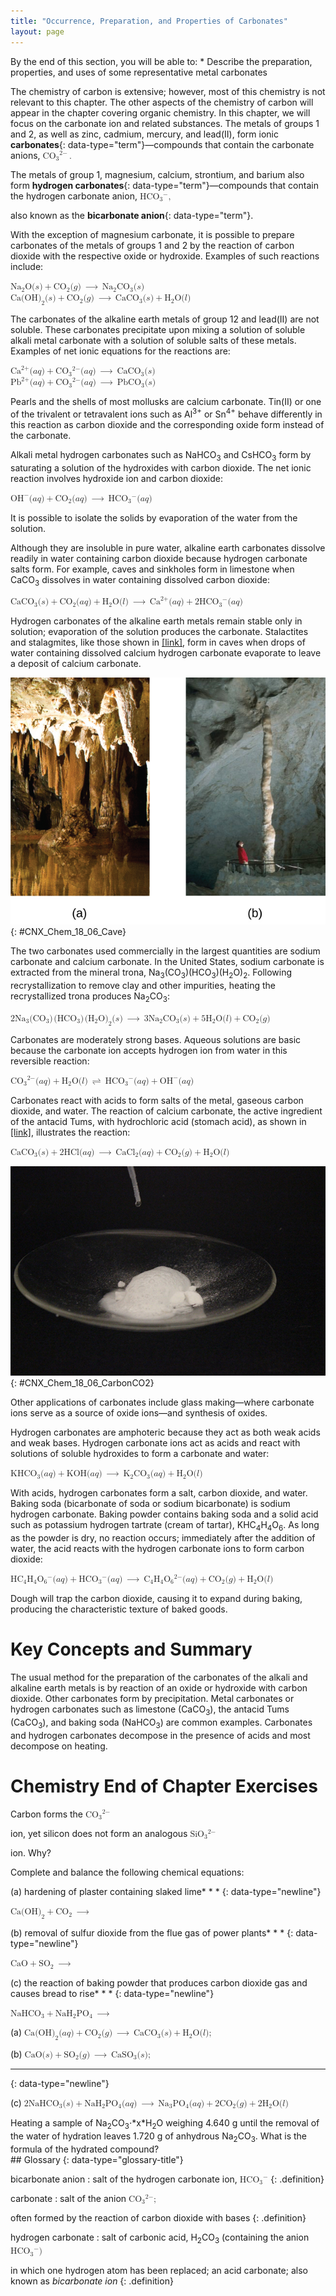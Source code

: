 ```yaml
---
title: "Occurrence, Preparation, and Properties of Carbonates"
layout: page
---
```



<div data-type="abstract" markdown="1">
By the end of this section, you will be able to:
* Describe the preparation, properties, and uses of some representative metal carbonates

</div>

The chemistry of carbon is extensive; however, most of this chemistry is not relevant to this chapter. The other aspects of the chemistry of carbon will appear in the chapter covering organic chemistry. In this chapter, we will focus on the carbonate ion and related substances. The metals of groups 1 and 2, as well as zinc, cadmium, mercury, and lead(II), form ionic **carbonates**{: data-type="term"}—compounds that contain the carbonate anions, <math xmlns="http://www.w3.org/1998/Math/MathML"><mrow><msub><mrow><mtext>CO</mtext></mrow><mn>3</mn></msub><msup><mrow /><mrow><mn>2−</mn></mrow></msup><mo>.</mo></mrow></math>

 The metals of group 1, magnesium, calcium, strontium, and barium also form **hydrogen carbonates**{: data-type="term"}—compounds that contain the hydrogen carbonate anion, <math xmlns="http://www.w3.org/1998/Math/MathML"><mrow><msub><mrow><mtext>HCO</mtext></mrow><mn>3</mn></msub><msup><mrow /><mtext>−</mtext></msup><mtext>,</mtext></mrow></math>

 also known as the **bicarbonate anion**{: data-type="term"}.

With the exception of magnesium carbonate, it is possible to prepare carbonates of the metals of groups 1 and 2 by the reaction of carbon dioxide with the respective oxide or hydroxide. Examples of such reactions include:

<div data-type="equation" class="equation">
<math xmlns="http://www.w3.org/1998/Math/MathML"><mrow><msub><mrow><mtext>Na</mtext></mrow><mn>2</mn></msub><mtext>O</mtext><mo stretchy="false">(</mo><mi>s</mi><mo stretchy="false">)</mo><mo>+</mo><msub><mrow><mtext>CO</mtext></mrow><mn>2</mn></msub><mo stretchy="false">(</mo><mi>g</mi><mo stretchy="false">)</mo><mspace width="0.2em" /><mo stretchy="false">⟶</mo><mspace width="0.2em" /><msub><mrow><mtext>Na</mtext></mrow><mn>2</mn></msub><msub><mrow><mtext>CO</mtext></mrow><mn>3</mn></msub><mo stretchy="false">(</mo><mi>s</mi><mo stretchy="false">)</mo></mrow></math>
</div>

<div data-type="equation" class="equation">
<math xmlns="http://www.w3.org/1998/Math/MathML"><mrow><mtext>Ca</mtext><msub><mrow><mo stretchy="false">(</mo><mtext>OH</mtext><mo stretchy="false">)</mo></mrow><mn>2</mn></msub><mo stretchy="false">(</mo><mi>s</mi><mo stretchy="false">)</mo><mo>+</mo><msub><mrow><mtext>CO</mtext></mrow><mn>2</mn></msub><mo stretchy="false">(</mo><mi>g</mi><mo stretchy="false">)</mo><mspace width="0.2em" /><mo stretchy="false">⟶</mo><mspace width="0.2em" /><msub><mrow><mtext>CaCO</mtext></mrow><mn>3</mn></msub><mo stretchy="false">(</mo><mi>s</mi><mo stretchy="false">)</mo><mo>+</mo><msub><mtext>H</mtext><mn>2</mn></msub><mtext>O</mtext><mo stretchy="false">(</mo><mi>l</mi><mo stretchy="false">)</mo></mrow></math>
</div>

The carbonates of the alkaline earth metals of group 12 and lead(II) are not soluble. These carbonates precipitate upon mixing a solution of soluble alkali metal carbonate with a solution of soluble salts of these metals. Examples of net ionic equations for the reactions are:

<div data-type="equation" class="equation">
<math xmlns="http://www.w3.org/1998/Math/MathML"><mrow><msup><mrow><mtext>Ca</mtext></mrow><mrow><mn>2+</mn></mrow></msup><mo stretchy="false">(</mo><mi>a</mi><mi>q</mi><mo stretchy="false">)</mo><mo>+</mo><msub><mrow><mtext>CO</mtext></mrow><mn>3</mn></msub><msup><mrow /><mrow><mn>2−</mn></mrow></msup><mo stretchy="false">(</mo><mi>a</mi><mi>q</mi><mo stretchy="false">)</mo><mspace width="0.2em" /><mo stretchy="false">⟶</mo><mspace width="0.2em" /><msub><mrow><mtext>CaCO</mtext></mrow><mn>3</mn></msub><mo stretchy="false">(</mo><mi>s</mi><mo stretchy="false">)</mo></mrow></math>
</div>

<div data-type="equation" class="equation">
<math xmlns="http://www.w3.org/1998/Math/MathML"><mrow><msup><mrow><mtext>Pb</mtext></mrow><mrow><mn>2+</mn></mrow></msup><mo stretchy="false">(</mo><mi>a</mi><mi>q</mi><mo stretchy="false">)</mo><mo>+</mo><msub><mrow><mtext>CO</mtext></mrow><mn>3</mn></msub><msup><mrow /><mrow><mn>2−</mn></mrow></msup><mo stretchy="false">(</mo><mi>a</mi><mi>q</mi><mo stretchy="false">)</mo><mspace width="0.2em" /><mo stretchy="false">⟶</mo><mspace width="0.2em" /><msub><mrow><mtext>PbCO</mtext></mrow><mn>3</mn></msub><mo stretchy="false">(</mo><mi>s</mi><mo stretchy="false">)</mo></mrow></math>
</div>

Pearls and the shells of most mollusks are calcium carbonate. Tin(II) or one of the trivalent or tetravalent ions such as Al<sup>3+</sup> or Sn<sup>4+</sup> behave differently in this reaction as carbon dioxide and the corresponding oxide form instead of the carbonate.

Alkali metal hydrogen carbonates such as NaHCO<sub>3</sub> and CsHCO<sub>3</sub> form by saturating a solution of the hydroxides with carbon dioxide. The net ionic reaction involves hydroxide ion and carbon dioxide:

<div data-type="equation" class="equation">
<math xmlns="http://www.w3.org/1998/Math/MathML"><mrow><msup><mrow><mtext>OH</mtext></mrow><mtext>−</mtext></msup><mo stretchy="false">(</mo><mi>a</mi><mi>q</mi><mo stretchy="false">)</mo><mo>+</mo><msub><mrow><mtext>CO</mtext></mrow><mn>2</mn></msub><mo stretchy="false">(</mo><mi>a</mi><mi>q</mi><mo stretchy="false">)</mo><mspace width="0.2em" /><mo stretchy="false">⟶</mo><mspace width="0.2em" /><msub><mrow><mtext>HCO</mtext></mrow><mn>3</mn></msub><msup><mrow /><mtext>−</mtext></msup><mo stretchy="false">(</mo><mi>a</mi><mi>q</mi><mo stretchy="false">)</mo></mrow></math>
</div>

It is possible to isolate the solids by evaporation of the water from the solution.

Although they are insoluble in pure water, alkaline earth carbonates dissolve readily in water containing carbon dioxide because hydrogen carbonate salts form. For example, caves and sinkholes form in limestone when CaCO<sub>3</sub> dissolves in water containing dissolved carbon dioxide:

<div data-type="equation" class="equation">
<math xmlns="http://www.w3.org/1998/Math/MathML"><mrow><msub><mrow><mtext>CaCO</mtext></mrow><mn>3</mn></msub><mo stretchy="false">(</mo><mi>s</mi><mo stretchy="false">)</mo><mo>+</mo><msub><mrow><mtext>CO</mtext></mrow><mn>2</mn></msub><mo stretchy="false">(</mo><mi>a</mi><mi>q</mi><mo stretchy="false">)</mo><mo>+</mo><msub><mtext>H</mtext><mn>2</mn></msub><mtext>O</mtext><mo stretchy="false">(</mo><mi>l</mi><mo stretchy="false">)</mo><mspace width="0.2em" /><mo stretchy="false">⟶</mo><mspace width="0.2em" /><msup><mrow><mtext>Ca</mtext></mrow><mrow><mn>2+</mn></mrow></msup><mo stretchy="false">(</mo><mi>a</mi><mi>q</mi><mo stretchy="false">)</mo><mo>+</mo><msub><mrow><mtext>2HCO</mtext></mrow><mn>3</mn></msub><msup><mrow /><mtext>−</mtext></msup><mo stretchy="false">(</mo><mi>a</mi><mi>q</mi><mo stretchy="false">)</mo></mrow></math>
</div>

Hydrogen carbonates of the alkaline earth metals remain stable only in solution; evaporation of the solution produces the carbonate. Stalactites and stalagmites, like those shown in [\[link\]](#CNX_Chem_18_06_Cave), form in caves when drops of water containing dissolved calcium hydrogen carbonate evaporate to leave a deposit of calcium carbonate.

 ![Two photographs are shown and labeled, &#x201C;a&#x201D; and &#x201C;b.&#x201D; Photo a shows stalactites clinging to the ceiling of a cave while photo b shows a stalagmite growing from the floor of a cave.](../resources/CNX_Chem_18_06_Cave.jpg "(a) Stalactites and (b) stalagmites are cave formations of calcium carbonate. (credit a: modification of work by Arvind Govindaraj; credit b: modification of work by the National Park Service.)"){: #CNX_Chem_18_06_Cave}

The two carbonates used commercially in the largest quantities are sodium carbonate and calcium carbonate. In the United States, sodium carbonate is extracted from the mineral trona, Na<sub>3</sub>(CO<sub>3</sub>)(HCO<sub>3</sub>)(H<sub>2</sub>O)<sub>2</sub>. Following recrystallization to remove clay and other impurities, heating the recrystallized trona produces Na<sub>2</sub>CO<sub>3</sub>\:

<div data-type="equation" class="equation">
<math xmlns="http://www.w3.org/1998/Math/MathML"><mrow><msub><mrow><mtext>2Na</mtext></mrow><mn>3</mn></msub><mo stretchy="false">(</mo><msub><mrow><mtext>CO</mtext></mrow><mn>3</mn></msub><mo stretchy="false">)</mo><mspace width="0.1em" /><mo stretchy="false">(</mo><msub><mrow><mtext>HCO</mtext></mrow><mn>3</mn></msub><mo stretchy="false">)</mo><mspace width="0.1em" /><msub><mrow><mo stretchy="false">(</mo><msub><mtext>H</mtext><mn>2</mn></msub><mtext>O</mtext><mo stretchy="false">)</mo></mrow><mn>2</mn></msub><mo stretchy="false">(</mo><mi>s</mi><mo stretchy="false">)</mo><mspace width="0.2em" /><mo stretchy="false">⟶</mo><mspace width="0.2em" /><msub><mrow><mtext>3Na</mtext></mrow><mn>2</mn></msub><msub><mrow><mtext>CO</mtext></mrow><mn>3</mn></msub><mo stretchy="false">(</mo><mi>s</mi><mo stretchy="false">)</mo><mo>+</mo><msub><mrow><mtext>5H</mtext></mrow><mn>2</mn></msub><mtext>O</mtext><mo stretchy="false">(</mo><mi>l</mi><mo stretchy="false">)</mo><mo>+</mo><msub><mrow><mtext>CO</mtext></mrow><mn>2</mn></msub><mo stretchy="false">(</mo><mi>g</mi><mo stretchy="false">)</mo></mrow></math>
</div>

Carbonates are moderately strong bases. Aqueous solutions are basic because the carbonate ion accepts hydrogen ion from water in this reversible reaction:

<div data-type="equation" class="equation">
<math xmlns="http://www.w3.org/1998/Math/MathML"><mrow><msub><mrow><mtext>CO</mtext></mrow><mn>3</mn></msub><msup><mrow /><mrow><mn>2−</mn></mrow></msup><mo stretchy="false">(</mo><mi>a</mi><mi>q</mi><mo stretchy="false">)</mo><mo>+</mo><msub><mtext>H</mtext><mn>2</mn></msub><mtext>O</mtext><mo stretchy="false">(</mo><mi>l</mi><mo stretchy="false">)</mo><mspace width="0.2em" /><mo stretchy="false">⇌</mo><mspace width="0.2em" /><msub><mrow><mtext>HCO</mtext></mrow><mn>3</mn></msub><msup><mrow /><mtext>−</mtext></msup><mo stretchy="false">(</mo><mi>a</mi><mi>q</mi><mo stretchy="false">)</mo><mo>+</mo><msup><mrow><mtext>OH</mtext></mrow><mtext>−</mtext></msup><mo stretchy="false">(</mo><mi>a</mi><mi>q</mi><mo stretchy="false">)</mo></mrow></math>
</div>

Carbonates react with acids to form salts of the metal, gaseous carbon dioxide, and water. The reaction of calcium carbonate, the active ingredient of the antacid Tums, with hydrochloric acid (stomach acid), as shown in [\[link\]](#CNX_Chem_18_06_CarbonCO2), illustrates the reaction:

<div data-type="equation" class="equation">
<math xmlns="http://www.w3.org/1998/Math/MathML"><mrow><msub><mrow><mtext>CaCO</mtext></mrow><mn>3</mn></msub><mo stretchy="false">(</mo><mi>s</mi><mo stretchy="false">)</mo><mo>+</mo><mtext>2HCl</mtext><mo stretchy="false">(</mo><mi>a</mi><mi>q</mi><mo stretchy="false">)</mo><mspace width="0.2em" /><mo stretchy="false">⟶</mo><mspace width="0.2em" /><msub><mrow><mtext>CaCl</mtext></mrow><mn>2</mn></msub><mo stretchy="false">(</mo><mi>a</mi><mi>q</mi><mo stretchy="false">)</mo><mo>+</mo><msub><mrow><mtext>CO</mtext></mrow><mn>2</mn></msub><mo stretchy="false">(</mo><mi>g</mi><mo stretchy="false">)</mo><mo>+</mo><msub><mtext>H</mtext><mn>2</mn></msub><mtext>O</mtext><mo stretchy="false">(</mo><mi>l</mi><mo stretchy="false">)</mo></mrow></math>
</div>

 ![A photograph of a watch glass full of a white solid is shown. A plastic pipette drips a colorless liquid into the solid, causing bubbles.](../resources/CNX_Chem_18_06_CarbonCO2.jpg "The reaction of calcium carbonate with hydrochloric acid is shown. (credit: Mark Ott)"){: #CNX_Chem_18_06_CarbonCO2}

Other applications of carbonates include glass making—where carbonate ions serve as a source of oxide ions—and synthesis of oxides.

Hydrogen carbonates are amphoteric because they act as both weak acids and weak bases. Hydrogen carbonate ions act as acids and react with solutions of soluble hydroxides to form a carbonate and water:

<div data-type="equation" class="equation">
<math xmlns="http://www.w3.org/1998/Math/MathML"><mrow><msub><mrow><mtext>KHCO</mtext></mrow><mn>3</mn></msub><mo stretchy="false">(</mo><mi>a</mi><mi>q</mi><mo stretchy="false">)</mo><mo>+</mo><mtext>KOH</mtext><mo stretchy="false">(</mo><mi>a</mi><mi>q</mi><mo stretchy="false">)</mo><mspace width="0.2em" /><mo stretchy="false">⟶</mo><mspace width="0.2em" /><msub><mtext>K</mtext><mn>2</mn></msub><msub><mrow><mtext>CO</mtext></mrow><mn>3</mn></msub><mo stretchy="false">(</mo><mi>a</mi><mi>q</mi><mo stretchy="false">)</mo><mo>+</mo><msub><mtext>H</mtext><mn>2</mn></msub><mtext>O</mtext><mo stretchy="false">(</mo><mi>l</mi><mo stretchy="false">)</mo></mrow></math>
</div>

With acids, hydrogen carbonates form a salt, carbon dioxide, and water. Baking soda (bicarbonate of soda or sodium bicarbonate) is sodium hydrogen carbonate. Baking powder contains baking soda and a solid acid such as potassium hydrogen tartrate (cream of tartar), KHC<sub>4</sub>H<sub>4</sub>O<sub>6</sub>. As long as the powder is dry, no reaction occurs; immediately after the addition of water, the acid reacts with the hydrogen carbonate ions to form carbon dioxide:

<div data-type="equation" class="equation">
<math xmlns="http://www.w3.org/1998/Math/MathML"><mrow><msub><mrow><mtext>HC</mtext></mrow><mn>4</mn></msub><msub><mtext>H</mtext><mn>4</mn></msub><msub><mtext>O</mtext><mn>6</mn></msub><msup><mrow /><mtext>−</mtext></msup><mo stretchy="false">(</mo><mi>a</mi><mi>q</mi><mo stretchy="false">)</mo><mo>+</mo><msub><mrow><mtext>HCO</mtext></mrow><mn>3</mn></msub><msup><mrow /><mtext>−</mtext></msup><mo stretchy="false">(</mo><mi>a</mi><mi>q</mi><mo stretchy="false">)</mo><mspace width="0.2em" /><mo stretchy="false">⟶</mo><mspace width="0.2em" /><msub><mtext>C</mtext><mn>4</mn></msub><msub><mtext>H</mtext><mn>4</mn></msub><msub><mtext>O</mtext><mn>6</mn></msub><msup><mrow /><mrow><mn>2−</mn></mrow></msup><mo stretchy="false">(</mo><mi>a</mi><mi>q</mi><mo stretchy="false">)</mo><mo>+</mo><msub><mrow><mtext>CO</mtext></mrow><mn>2</mn></msub><mo stretchy="false">(</mo><mi>g</mi><mo stretchy="false">)</mo><mo>+</mo><msub><mtext>H</mtext><mn>2</mn></msub><mtext>O</mtext><mo stretchy="false">(</mo><mi>l</mi><mo stretchy="false">)</mo></mrow></math>
</div>

Dough will trap the carbon dioxide, causing it to expand during baking, producing the characteristic texture of baked goods.

# Key Concepts and Summary

The usual method for the preparation of the carbonates of the alkali and alkaline earth metals is by reaction of an oxide or hydroxide with carbon dioxide. Other carbonates form by precipitation. Metal carbonates or hydrogen carbonates such as limestone (CaCO<sub>3</sub>), the antacid Tums (CaCO<sub>3</sub>), and baking soda (NaHCO<sub>3</sub>) are common examples. Carbonates and hydrogen carbonates decompose in the presence of acids and most decompose on heating.

# Chemistry End of Chapter Exercises

<div data-type="exercise" class="exercise">
<div data-type="problem" class="problem" markdown="1">
Carbon forms the <math xmlns="http://www.w3.org/1998/Math/MathML"><mrow><msub><mrow><mtext>CO</mtext></mrow><mn>3</mn></msub><msup><mrow /><mrow><mn>2−</mn></mrow></msup></mrow></math>

 ion, yet silicon does not form an analogous <math xmlns="http://www.w3.org/1998/Math/MathML"><mrow><msub><mrow><mtext>SiO</mtext></mrow><mn>3</mn></msub><msup><mrow /><mrow><mn>2−</mn></mrow></msup></mrow></math>

 ion. Why?

</div>
</div>

<div data-type="exercise" class="exercise">
<div data-type="problem" class="problem" markdown="1">
Complete and balance the following chemical equations:

(a) hardening of plaster containing slaked lime* * *
{: data-type="newline"}

 <math xmlns="http://www.w3.org/1998/Math/MathML"><mrow><mtext>Ca</mtext><msub><mrow><mo stretchy="false">(</mo><mtext>OH</mtext><mo stretchy="false">)</mo></mrow><mn>2</mn></msub><mo>+</mo><msub><mrow><mtext>CO</mtext></mrow><mn>2</mn></msub><mspace width="0.2em" /><mo stretchy="false">⟶</mo></mrow></math>

(b) removal of sulfur dioxide from the flue gas of power plants* * *
{: data-type="newline"}

 <math xmlns="http://www.w3.org/1998/Math/MathML"><mrow><mtext>CaO</mtext><mo>+</mo><msub><mrow><mtext>SO</mtext></mrow><mn>2</mn></msub><mspace width="0.2em" /><mo stretchy="false">⟶</mo></mrow></math>

(c) the reaction of baking powder that produces carbon dioxide gas and causes bread to rise* * *
{: data-type="newline"}

 <math xmlns="http://www.w3.org/1998/Math/MathML"><mrow><msub><mrow><mtext>NaHCO</mtext></mrow><mn>3</mn></msub><mo>+</mo><msub><mrow><mtext>NaH</mtext></mrow><mn>2</mn></msub><msub><mrow><mtext>PO</mtext></mrow><mn>4</mn></msub><mspace width="0.2em" /><mo stretchy="false">⟶</mo></mrow></math>

</div>
<div data-type="solution" class="solution" markdown="1">
(a) <math xmlns="http://www.w3.org/1998/Math/MathML"><mrow><mtext>Ca</mtext><msub><mrow><mo stretchy="false">(</mo><mtext>OH</mtext><mo stretchy="false">)</mo></mrow><mn>2</mn></msub><mo stretchy="false">(</mo><mi>a</mi><mi>q</mi><mo stretchy="false">)</mo><mo>+</mo><msub><mrow><mtext>CO</mtext></mrow><mn>2</mn></msub><mo stretchy="false">(</mo><mi>g</mi><mo stretchy="false">)</mo><mspace width="0.2em" /><mo stretchy="false">⟶</mo><mspace width="0.2em" /><msub><mrow><mtext>CaCO</mtext></mrow><mn>3</mn></msub><mo stretchy="false">(</mo><mi>s</mi><mo stretchy="false">)</mo><mo>+</mo><msub><mtext>H</mtext><mn>2</mn></msub><mtext>O</mtext><mo stretchy="false">(</mo><mi>l</mi><mo stretchy="false">)</mo><mo>;</mo></mrow></math>

 (b) <math xmlns="http://www.w3.org/1998/Math/MathML"><mrow><mtext>CaO</mtext><mo stretchy="false">(</mo><mi>s</mi><mo stretchy="false">)</mo><mo>+</mo><msub><mrow><mtext>SO</mtext></mrow><mn>2</mn></msub><mo stretchy="false">(</mo><mi>g</mi><mo stretchy="false">)</mo><mspace width="0.2em" /><mo stretchy="false">⟶</mo><mspace width="0.2em" /><msub><mrow><mtext>CaSO</mtext></mrow><mn>3</mn></msub><mo stretchy="false">(</mo><mi>s</mi><mo stretchy="false">)</mo><mo>;</mo></mrow></math>

* * *
{: data-type="newline"}

(c) <math xmlns="http://www.w3.org/1998/Math/MathML"><mrow><msub><mrow><mtext>2NaHCO</mtext></mrow><mn>3</mn></msub><mo stretchy="false">(</mo><mi>s</mi><mo stretchy="false">)</mo><mo>+</mo><msub><mrow><mtext>NaH</mtext></mrow><mn>2</mn></msub><msub><mrow><mtext>PO</mtext></mrow><mn>4</mn></msub><mo stretchy="false">(</mo><mi>a</mi><mi>q</mi><mo stretchy="false">)</mo><mspace width="0.2em" /><mo stretchy="false">⟶</mo><mspace width="0.2em" /><msub><mrow><mtext>Na</mtext></mrow><mn>3</mn></msub><msub><mrow><mtext>PO</mtext></mrow><mn>4</mn></msub><mo stretchy="false">(</mo><mi>a</mi><mi>q</mi><mo stretchy="false">)</mo><mo>+</mo><msub><mrow><mtext>2CO</mtext></mrow><mn>2</mn></msub><mo stretchy="false">(</mo><mi>g</mi><mo stretchy="false">)</mo><mo>+</mo><msub><mrow><mtext>2H</mtext></mrow><mn>2</mn></msub><mtext>O</mtext><mo stretchy="false">(</mo><mi>l</mi><mo stretchy="false">)</mo></mrow></math>

</div>
</div>

<div data-type="exercise" class="exercise">
<div data-type="problem" class="problem" markdown="1">
Heating a sample of Na<sub>2</sub>CO<sub>3</sub>⋅*x*H<sub>2</sub>O weighing 4.640 g until the removal of the water of hydration leaves 1.720 g of anhydrous Na<sub>2</sub>CO<sub>3</sub>. What is the formula of the hydrated compound?

</div>
</div>

<div data-type="glossary" markdown="1">
## Glossary
{: data-type="glossary-title"}

bicarbonate anion
: salt of the hydrogen carbonate ion,
  <math xmlns="http://www.w3.org/1998/Math/MathML"><mrow><msub><mrow><mtext>HCO</mtext></mrow><mn>3</mn></msub><msup><mrow /><mo>−</mo></msup></mrow></math>
{: .definition}

carbonate
: salt of the anion
  <math xmlns="http://www.w3.org/1998/Math/MathML"><mrow><msub><mrow><mtext>CO</mtext></mrow><mn>3</mn></msub><msup><mrow /><mo>2−</mo></msup><mo>;</mo></mrow></math>
  
  often formed by the reaction of carbon dioxide with bases
{: .definition}

hydrogen carbonate
: salt of carbonic acid, H<sub>2</sub>CO<sub>3</sub> (containing the anion
  <math xmlns="http://www.w3.org/1998/Math/MathML"><mrow><msub><mrow><mtext>HCO</mtext></mrow><mn>3</mn></msub><msup><mrow /><mtext>−</mtext></msup><mo stretchy="false">)</mo></mrow></math>
  
  in which one hydrogen atom has been replaced; an acid carbonate; also known as *bicarbonate ion*
{: .definition}

</div>

